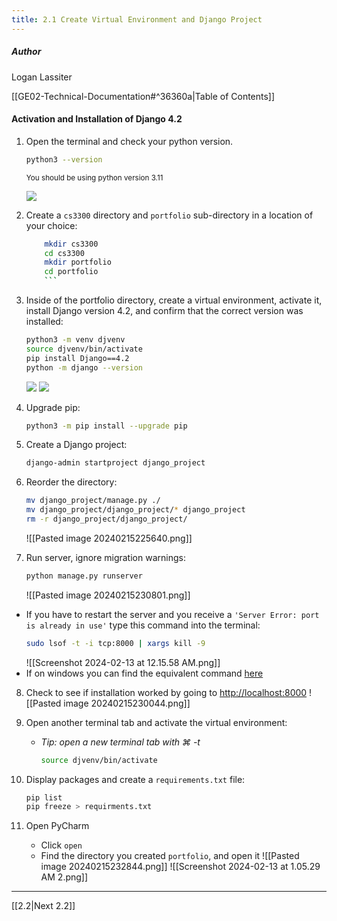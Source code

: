 ```yaml
---
title: 2.1 Create Virtual Environment and Django Project
---
```

##### Author
Logan Lassiter

[[GE02-Technical-Documentation#^36360a|Table of Contents]]



#### Activation and Installation of Django 4.2

 1. Open the terminal and check your python version.

	```bash
	python3 --version
	```

	<sub>You should be using python version 3.11</sub>
	
	![](attachments/Pasted%20image%2020240215124120.png)
2. Create a `cs3300` directory and `portfolio` sub-directory in a location of your choice:
   ```bash
	   mkdir cs3300
	   cd cs3300
	   mkdir portfolio
	   cd portfolio
	   ```

3. Inside of the portfolio directory, create a virtual environment, activate it, install Django version 4.2, and confirm that the correct version was installed:
	```bash
	python3 -m venv djvenv
	source djvenv/bin/activate
	pip install Django==4.2
	python -m django --version
	```
	![](attachments/Pasted%20image%2020240215124132.png)
	![](attachments/Pasted%20image%2020240215124140.png)
4. Upgrade pip:
   ```bash
   python3 -m pip install --upgrade pip
   ```

5. Create a Django project:
   ```bash
   django-admin startproject django_project
   ```

6. Reorder the directory:
   ```bash
   mv django_project/manage.py ./
   mv django_project/django_project/* django_project
   rm -r django_project/django_project/
   ```
   ![[Pasted image 20240215225640.png]]

7. Run server, ignore migration warnings:
   ```bash
   python manage.py runserver
   ```
   ![[Pasted image 20240215230801.png]]
* If you have to restart the server and you receive a `'Server Error: port is already in use'` type this command into the terminal:
  ```bash
  sudo lsof -t -i tcp:8000 | xargs kill -9
  ```
  ![[Screenshot 2024-02-13 at 12.15.58 AM.png]]
* If on windows you can find the equivalent command [here](https://stackoverflow.com/questions/20239232/django-server-error-port-is-already-in-use)

8. Check to see if installation worked by going to [http://localhost:8000](http://localhost:8000)
   ![[Pasted image 20240215230044.png]]
9. Open another terminal tab and activate the virtual environment:
   * *Tip: open a new terminal tab with ⌘ -t*
	 ```bash
	 source djvenv/bin/activate
	 ```

10. Display packages and create a `requirements.txt` file:
	```bash
	pip list
	pip freeze > requirments.txt
	```

11. Open PyCharm
    * Click `open`
    * Find the directory you created `portfolio`, and open it
    ![[Pasted image 20240215232844.png]]
    ![[Screenshot 2024-02-13 at 1.05.29 AM 2.png]]
***
[[2.2|Next 2.2]]